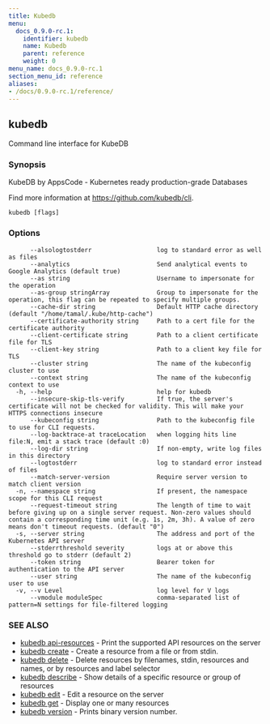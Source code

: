 ```yaml
---
title: Kubedb
menu:
  docs_0.9.0-rc.1:
    identifier: kubedb
    name: Kubedb
    parent: reference
    weight: 0
menu_name: docs_0.9.0-rc.1
section_menu_id: reference
aliases:
- /docs/0.9.0-rc.1/reference/
---
```


## kubedb

Command line interface for KubeDB

### Synopsis

KubeDB by AppsCode - Kubernetes ready production-grade Databases 

Find more information at https://github.com/kubedb/cli.

```
kubedb [flags]
```

### Options

```
      --alsologtostderr                  log to standard error as well as files
      --analytics                        Send analytical events to Google Analytics (default true)
      --as string                        Username to impersonate for the operation
      --as-group stringArray             Group to impersonate for the operation, this flag can be repeated to specify multiple groups.
      --cache-dir string                 Default HTTP cache directory (default "/home/tamal/.kube/http-cache")
      --certificate-authority string     Path to a cert file for the certificate authority
      --client-certificate string        Path to a client certificate file for TLS
      --client-key string                Path to a client key file for TLS
      --cluster string                   The name of the kubeconfig cluster to use
      --context string                   The name of the kubeconfig context to use
  -h, --help                             help for kubedb
      --insecure-skip-tls-verify         If true, the server's certificate will not be checked for validity. This will make your HTTPS connections insecure
      --kubeconfig string                Path to the kubeconfig file to use for CLI requests.
      --log-backtrace-at traceLocation   when logging hits line file:N, emit a stack trace (default :0)
      --log-dir string                   If non-empty, write log files in this directory
      --logtostderr                      log to standard error instead of files
      --match-server-version             Require server version to match client version
  -n, --namespace string                 If present, the namespace scope for this CLI request
      --request-timeout string           The length of time to wait before giving up on a single server request. Non-zero values should contain a corresponding time unit (e.g. 1s, 2m, 3h). A value of zero means don't timeout requests. (default "0")
  -s, --server string                    The address and port of the Kubernetes API server
      --stderrthreshold severity         logs at or above this threshold go to stderr (default 2)
      --token string                     Bearer token for authentication to the API server
      --user string                      The name of the kubeconfig user to use
  -v, --v Level                          log level for V logs
      --vmodule moduleSpec               comma-separated list of pattern=N settings for file-filtered logging
```

### SEE ALSO

* [kubedb api-resources](/docs/0.9.0-rc.1/reference/kubedb_api-resources)	 - Print the supported API resources on the server
* [kubedb create](/docs/0.9.0-rc.1/reference/kubedb_create)	 - Create a resource from a file or from stdin.
* [kubedb delete](/docs/0.9.0-rc.1/reference/kubedb_delete)	 - Delete resources by filenames, stdin, resources and names, or by resources and label selector
* [kubedb describe](/docs/0.9.0-rc.1/reference/kubedb_describe)	 - Show details of a specific resource or group of resources
* [kubedb edit](/docs/0.9.0-rc.1/reference/kubedb_edit)	 - Edit a resource on the server
* [kubedb get](/docs/0.9.0-rc.1/reference/kubedb_get)	 - Display one or many resources
* [kubedb version](/docs/0.9.0-rc.1/reference/kubedb_version)	 - Prints binary version number.


